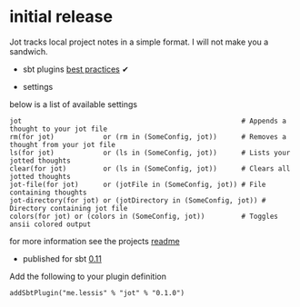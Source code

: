 # initial release

Jot tracks local project notes in a simple format. I will not make you a sandwich.

- sbt plugins [best practices][bp] ✔

- settings

below is a list of available settings

    jot                                                      # Appends a thought to your jot file
    rm(for jot)            or (rm in (SomeConfig, jot))      # Removes a thought from your jot file
    ls(for jot)            or (ls in (SomeConfig, jot))      # Lists your jotted thoughts
    clear(for jot)         or (ls in (SomeConfig, jot))      # Clears all jotted thoughts
    jot-file(for jot)      or (jotFile in (SomeConfig, jot)) # File containing thoughts
    jot-directory(for jot) or (jotDirectory in (SomeConfig, jot)) # Directory containing jot file
    colors(for jot) or (colors in (SomeConfig, jot))         # Toggles ansii colored output

for more information see the projects [readme][rm]

- published for sbt [0.11][sbt11]

Add the following to your plugin definition

    addSbtPlugin("me.lessis" % "jot" % "0.1.0")

[bp]: https://github.com/harrah/xsbt/wiki/Plugins-Best-Practices
[rm]: https://github.com/softprops/jot#readme
[sbt11]: http://typesafe.artifactoryonline.com/typesafe/ivy-releases/org.scala-tools.sbt/sbt-launch/0.11.0/sbt-launch.jar
